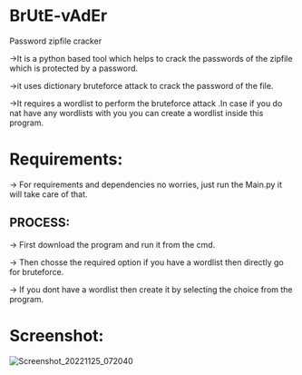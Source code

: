 
# BrUtE-vAdEr

Password zipfile cracker

->It is a python based tool which helps to crack the passwords of the zipfile which is protected by a password.

->it uses dictionary bruteforce attack to crack the password of the file.

->It requires a wordlist to perform the bruteforce attack .In case if you do nat have any wordlists with you you can create a wordlist inside this program.


# Requirements:

-> For requirements and dependencies no worries, just run the Main.py it will take care of that.


PROCESS:
-------------

-> First download the program and run it from the cmd.

-> Then chosse the required option if you have a wordlist then directly go for bruteforce.

-> If you dont have a wordlist then create it by selecting the choice from the program.


# Screenshot:

![Screenshot_20221125_072040](https://user-images.githubusercontent.com/119057176/203999429-60dc9cce-39d7-4823-9426-a22415ef7259.png)
